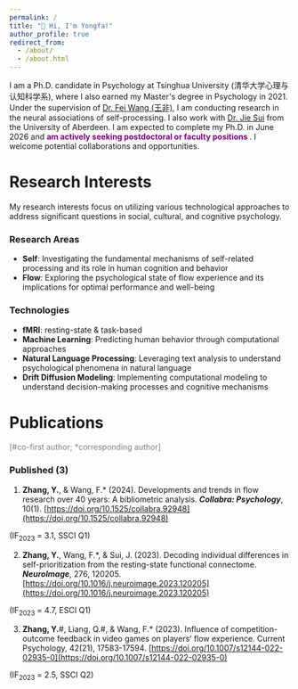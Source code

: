 ```yaml
---
permalink: /
title: "👋 Hi, I'm Yongfa!"
author_profile: true
redirect_from: 
  - /about/
  - /about.html
---
```


I am a Ph.D. candidate in Psychology at Tsinghua University (清华大学心理与认知科学系), where I also earned my Master's degree in Psychology in 2021. Under the supervision of [Dr. Fei Wang (王非)](https://scholar.google.com/citations?user=qHG9jEAAAAAJ&hl=en), I am conducting research in the neural associations of self-processing. I also work with [Dr. Jie Sui](https://www.abdn.ac.uk/people/jie.sui) from the University of Aberdeen. I am expected to complete my Ph.D. in June 2026 and <span style="color:purple; font-weight:bold;"> am actively seeking postdoctoral or faculty positions </span>. I welcome potential collaborations and opportunities.
  

Research Interests  
======
My research interests focus on utilizing various technological approaches to address significant questions in social, cultural, and cognitive psychology.

### Research Areas

- **Self**: Investigating the fundamental mechanisms of self-related processing and its role in human cognition and behavior
- **Flow**: Exploring the psychological state of flow experience and its implications for optimal performance and well-being

### Technologies

- **fMRI**: resting-state & task-based
- **Machine Learning**: Predicting human behavior through computational approaches
- **Natural Language Processing**: Leveraging text analysis to understand psychological phenomena in natural language
- **Drift Diffusion Modeling**: Implementing computational modeling to understand decision-making processes and cognitive mechanisms  



Publications  
======
<span style="color: grey;">[#co-first author; *corresponding author]</span>
### Published (3) 
1. **Zhang, Y.**, & Wang, F.* (2024). Developments and trends in flow research over 40 years: A bibliometric analysis. ***Collabra: Psychology***, 10(1). [https://doi.org/10.1525/collabra.92948](https://doi.org/10.1525/collabra.92948)  
<!-- 📄[Download PDF]   -->
(IF<sub>2023</sub> = 3.1, SSCI Q1)  
<!-- > **Abstract**: Although the self has traditionally been viewed as a higher-order mental function by most theoretical frameworks, recent research advocates a fundamental self hypothesis -->


2. **Zhang, Y.**, Wang, F.*, & Sui, J. (2023). Decoding individual differences in self-prioritization from the resting-state functional connectome. ***NeuroImage***, 276, 120205. [https://doi.org/10.1016/j.neuroimage.2023.120205](https://doi.org/10.1016/j.neuroimage.2023.120205)  
<!-- 📄[Download PDF]   -->
(IF<sub>2023</sub> = 4.7, ESCI Q1)  
<!-- > **Abstract**: Although the self has traditionally been viewed as a higher-order mental function by most theoretical frameworks, recent research advocates a fundamental self hypothesis -->

3. **Zhang, Y.**#, Liang, Q.#, & Wang, F.* (2023). Influence of competition-outcome feedback in video games on players’ flow experience. Current Psychology, 42(21), 17583-17594. [https://doi.org/10.1007/s12144-022-02935-0](https://doi.org/10.1007/s12144-022-02935-0)  
<!-- 📄[Download PDF]   -->
(IF<sub>2023</sub> = 2.5, SSCI Q2)  
<!-- > **Abstract**: Although the self has traditionally been viewed as a higher-order mental function by most theoretical frameworks, recent research advocates a fundamental self hypothesis -->




